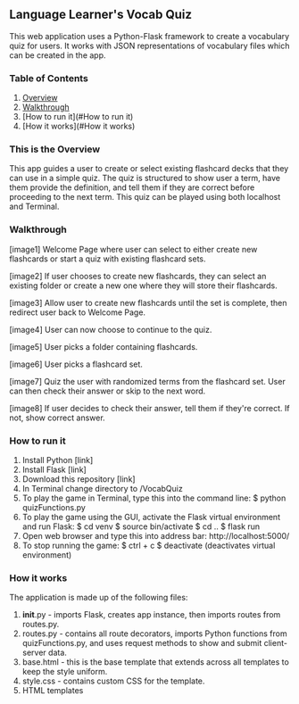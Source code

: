 Language Learner's Vocab Quiz
--------------------------
This web application uses a Python-Flask framework to create a vocabulary quiz for users. It works with JSON representations of vocabulary files which can be created in the app.

### Table of Contents
1. [Overview](#introduction)
2. [Walkthrough](#Walkthrough)
3. [How to run it](#How to run it)
4. [How it works](#How it works)

### This is the Overview <a name="introduction"></a>

This app guides a user to create or select existing flashcard decks that they can use in a simple quiz. The quiz is structured to show user a term, have them provide the definition, and tell them if they are correct before proceeding to the next term. This quiz can be played using both localhost and Terminal.

### Walkthrough

[image1]
Welcome Page where user can select to either create new flashcards or start a quiz with existing flashcard sets.

[image2]
If user chooses to create new flashcards, they can select an existing folder or create a new one where they will store their flashcards.

[image3]
Allow user to create new flashcards until the set is complete, then redirect user back to Welcome Page.

[image4]
User can now choose to continue to the quiz.

[image5]
User picks a folder containing flashcards.

[image6]
User picks a flashcard set.

[image7]
Quiz the user with randomized terms from the flashcard set. User can then check their answer or skip to the next word.

[image8]
If user decides to check their answer, tell them if they're correct. If not, show correct answer.


### How to run it

1) Install Python [link]
2) Install Flask [link]
3) Download this repository [link]
4) In Terminal change directory to /VocabQuiz
5) To play the game in Terminal, type this into the command line:
   $ python quizFunctions.py
6) To play the game using the GUI, activate the Flask virtual environment and run Flask:
   $ cd venv
   $ source bin/activate
   $ cd ..
   $ flask run
7) Open web browser and type this into address bar: http://localhost:5000/
8) To stop running the game:
   $ ctrl + c
   $ deactivate (deactivates virtual environment)

### How it works

The application is made up of the following files:

1) __init__.py - imports Flask, creates app instance, then imports routes from routes.py.
2) routes.py - contains all route decorators, imports Python functions from quizFunctions.py, and uses request methods to show and submit client-server data.
3) base.html - this is the base template that extends across all templates to keep the style uniform.
4) style.css - contains custom CSS for the template.
5) HTML templates
